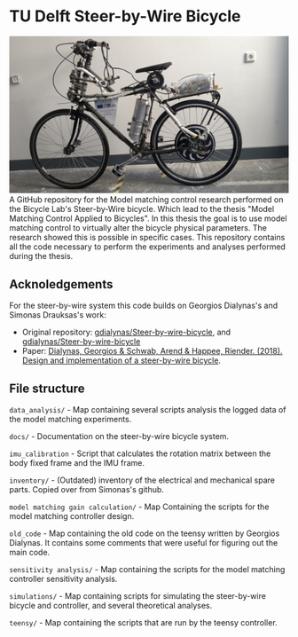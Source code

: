 # TU Delft Steer-by-Wire Bicycle
![Picture of the steer-by-wire bicycle](/steer_by_wire_bicycle.jpg)
A GitHub repository for the Model matching control research performed on the Bicycle Lab's Steer-by-Wire bicycle.
Which lead to the thesis "Model Matching Control Applied to Bicycles".
In this thesis the goal is to use model matching control to virtually alter the bicycle physical parameters.
The research showed this is possible in specific cases.
This repository contains all the code necessary to perform the experiments and analyses performed during the thesis.

## Acknoledgements
For the steer-by-wire system this code builds on Georgios Dialynas's and Simonas Drauksas's work: 
- Original repository: [gdialynas/Steer-by-wire-bicycle](https://github.com/gdialynas/Steer-by-wire-bicycle), and [gdialynas/Steer-by-wire-bicycle](https://github.com/mechmotum/TUDelft-SbW-Bicycle)
- Paper: [Dialynas, Georgios & Schwab, Arend & Happee, Riender. (2018). Design and implementation of a steer-by-wire bicycle](https://www.researchgate.net/publication/328808185_Design_and_implementation_of_a_steer-by-wire_bicycle).

## File structure
`data_analysis/` - Map containing several scripts analysis the logged data of the model matching experiments.

`docs/` - Documentation on the steer-by-wire bicycle system.

`imu_calibration` - Script that calculates the rotation matrix between the body fixed frame and the IMU frame.

`inventory/` - (Outdated) inventory of the electrical and mechanical spare parts. Copied over from Simonas's github.

`model matching gain calculation/` - Map Containing the scripts for the model matching controller design.

`old_code` - Map containing the old code on the teensy written by Georgios Dialynas. It contains some comments that were useful for figuring out the main code.

`sensitivity analysis/` - Map containing the scripts for the model matching controller sensitivity analysis.

`simulations/` - Map containing scripts for simulating the steer-by-wire bicycle and controller, and several theoretical analyses.

`teensy/` - Map containing the scripts that are run by the teensy controller.